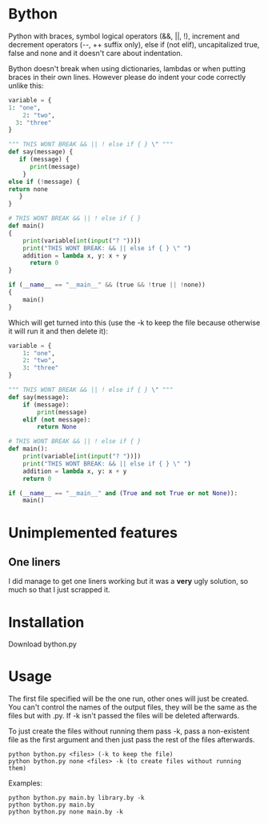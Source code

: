 # Bython
Python with braces, symbol logical operators (&&, ||, !), increment and decrement operators (--, ++ suffix only), else if (not elif), uncapitalized true, false and none and it doesn't care about indentation.

Bython doesn't break when using dictionaries, lambdas or when putting braces in their own lines.
However please do indent your code correctly unlike this:
```python
variable = {
1: "one",
    2: "two",
  3: "three"
}

""" THIS WONT BREAK && || ! else if { } \" """
def say(message) {
   if (message) {
      print(message)
    }
else if (!message) {
return none
   }
}

# THIS WONT BREAK && || ! else if { }
def main()
{
    print(variable[int(input("? "))])
    print("THIS WONT BREAK: && || else if { } \" ")
    addition = lambda x, y: x + y
      return 0
}

if (__name__ == "__main__" && (true && !true || !none))
{
    main()
}
```

Which will get turned into this (use the -k  to keep the file because otherwise it will run it and then delete it):
```python
variable = {
    1: "one",
    2: "two",
    3: "three"
}

""" THIS WONT BREAK && || ! else if { } \" """
def say(message):
    if (message):
        print(message)
    elif (not message):
        return None

# THIS WONT BREAK && || ! else if { }
def main():
    print(variable[int(input("? "))])
    print("THIS WONT BREAK: && || else if { } \" ")
    addition = lambda x, y: x + y
    return 0

if (__name__ == "__main__" and (True and not True or not None)):
    main()
```
# Unimplemented features
## One liners ##
I did manage to get one liners working but it was a **very** ugly solution, so much so that I just scrapped it.

# Installation
Download bython.py

# Usage
The first file specified will be the one run, other ones will just be created.
You can't control the names of the output files, they will be the same as the files but with .py.
If -k isn't passed the files will be deleted afterwards.

To just create the files without running them pass -k, pass a non-existent file as the first argument and then just pass the rest of the files afterwards.
```
python bython.py <files> (-k to keep the file)
python bython.py none <files> -k (to create files without running them)
```
Examples:
```
python bython.py main.by library.by -k
python bython.py main.by
python bython.py none main.by -k
```
